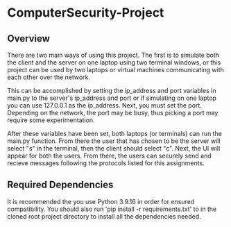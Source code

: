 # ComputerSecurity-Project

## Overview
There are two main ways of using this project. The first is to simulate both the client and the server on one laptop using
two terminal windows, or this project can be used by two laptops or virtual machines communicating with each other over the network.

This can be accomplished by setting the ip_address and port variables in main.py to the server's ip_address and port or if simulating on one laptop you can use
127.0.0.1 as the ip_address. Next, you must set the port. Depending on the network, the port may be busy, thus picking a port may require some experimentation. 

After these variables have been set, both laptops (or terminals) can run the main.py function. From there the user that has chosen to be the server will select "s" in the terminal, then the client should select "c". Next, the UI will appear for both the users. From there, the users can securely send and recieve messages following the protocols listed for this assignments.

## Required Dependencies
It is recommended the you use Python 3.9.16 in order for ensured compatibility. You should also run 'pip install -r requirements.txt' to in the cloned root project directory to install all the dependencies needed.
